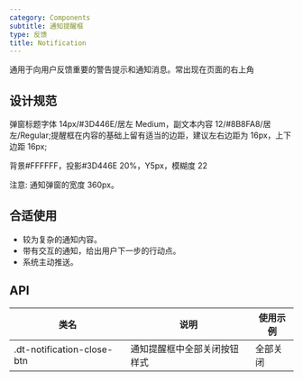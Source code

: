 ```yaml
---
category: Components
subtitle: 通知提醒框
type: 反馈
title: Notification
---
```


通用于向用户反馈重要的警告提示和通知消息。常出现在页面的右上角

## 设计规范

弹窗标题字体 14px/#3D446E/居左 Medium，副文本内容 12/#8B8FA8/居左/Regular;提醒框在内容的基础上留有适当的边距，建议左右边距为 16px，上下边距 16px;

背景#FFFFFF，投影#3D446E 20%，Y5px，模糊度 22

注意: 通知弹窗的宽度 360px。

## 合适使用

- 较为复杂的通知内容。
- 带有交互的通知，给出用户下一步的行动点。
- 系统主动推送。

## API

|类名  |说明  |使用示例  |
|---------|---------|---------|
|.dt-notification-close-btn  | 通知提醒框中全部关闭按钮样式   | 全部关闭   |
